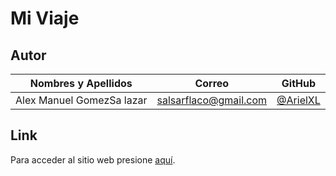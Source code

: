 # Mi Viaje

## Autor

| **Nombres y Apellidos** |         **Correo**         |               **GitHub**               |
| :--------------------: | :------------------------: | :------------------------------------: |
|  Alex Manuel GomezSa lazar  | salsarflaco@gmail.com | [@ArielXL](https://github.com/Lic-AlexGomez) |

## Link

Para acceder al sitio web presione [aquí](https://lic-alexgomez.github.io/mi-viaje/).
